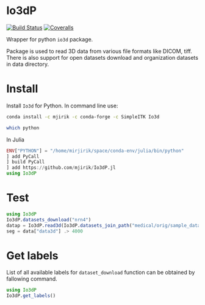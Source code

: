 # Io3dP

[![Build Status](https://travis-ci.org/mjirik/Io3dP.jl.svg?branch=master)](https://travis-ci.org/mjirik/Io3dP.jl)
[![Coveralls](https://coveralls.io/repos/github/mjirik/Io3dP.jl/badge.svg?branch=master)](https://coveralls.io/github/mjirik/Io3dP.jl?branch=master)


Wrapper for python `io3d` package.

Package is used to read 3D data from various file formats like DICOM, tiff.
There is also support for open datasets download and organization datasets in
data directory.



# Install

Install `Io3d` for Python. In command line use:
```bash
conda install -c mjirik -c conda-forge -c SimpleITK Io3d

which python
```

In Julia

```julia
ENV["PYTHON"] = "/home/mirjirik/space/conda-env/julia/bin/python"
] add PyCall
] build PyCall
] add https://github.com/mjirik/Io3dP.jl
using Io3dP
```


# Test

```julia
using Io3dP
Io3dP.datasets_download("nrn4")
datap = Io3dP.read3d(Io3dP.datasets_join_path("medical/orig/sample_data/nrn4.pklz"))
seg = data["data3d"] .> 4000
```

# Get labels

List of all available labels for `dataset_download` function can be obtained by fallowing command.

```julia
using Io3dP
Io3dP.get_labels()
```
